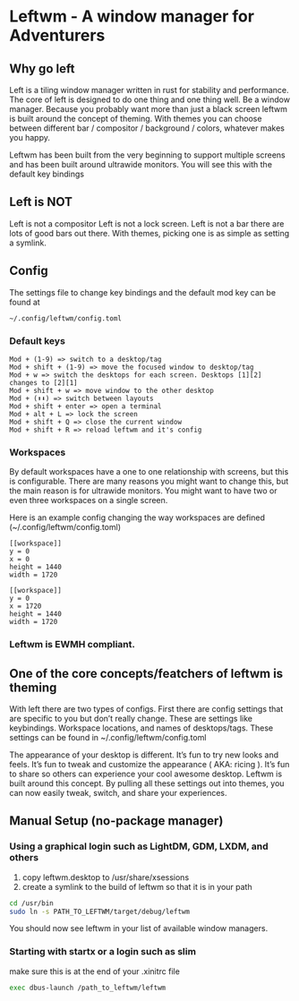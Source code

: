 # Leftwm - A window manager for Adventurers


## Why go left 

Left is a tiling window manager written in rust for stability and performance. The core of left is designed to do one thing and one thing well. Be a window manager. Because you probably want more than just a black screen leftwm is built around the concept of theming. With themes you can choose between different bar / compositor / background / colors, whatever makes you happy.   

Leftwm has been built from the very beginning to support multiple screens and has been built around ultrawide monitors. You will see this with the default key bindings

## Left is NOT

Left is not a compositor
Left is not a lock screen. 
Left is not a bar there are lots of good bars out there. With themes, picking one is as simple as setting a symlink.




## Config
The settings file to change key bindings and the default mod key can be found at
```
~/.config/leftwm/config.toml
```

### Default keys
```
Mod + (1-9) => switch to a desktop/tag
Mod + shift + (1-9) => move the focused window to desktop/tag
Mod + w => switch the desktops for each screen. Desktops [1][2] changes to [2][1]
Mod + shift + w => move window to the other desktop
Mod + (⬆️⬇️) => switch between layouts
Mod + shift + enter => open a terminal
Mod + alt + L => lock the screen
Mod + shift + Q => close the current window
Mod + shift + R => reload leftwm and it's config
```

### Workspaces
By default workspaces have a one to one relationship with screens, but this is configurable. There are many reasons you might want to change this, but the main reason is for ultrawide monitors. You might want to have two or even three workspaces on a single screen. 

Here is an example config changing the way workspaces are defined (~/.config/leftwm/config.toml)
```
[[workspace]]
y = 0
x = 0
height = 1440
width = 1720

[[workspace]]
y = 0
x = 1720
height = 1440
width = 1720
```



### Leftwm is EWMH compliant. 




## One of the core concepts/featchers of leftwm is theming 

With left there are two types of configs. First there are config settings that are specific to you but don’t really change. These are settings like keybindings. Workspace locations, and names of desktops/tags. These settings can be found in ~/.config/leftwm/config.toml

The appearance of your desktop is different. It’s fun to try new looks and feels. It’s fun to tweak and customize the appearance ( AKA: ricing ). It’s fun to share so others can experience your cool awesome desktop. Leftwm is built around this concept. By pulling all these settings out into themes, you can now easily tweak, switch, and share your experiences. 


## Manual Setup (no-package manager)

### Using a graphical login such as LightDM, GDM, LXDM, and others

1) copy leftwm.desktop to /usr/share/xsessions
2) create a symlink to the build of leftwm so that it is in your path
```bash
cd /usr/bin
sudo ln -s PATH_TO_LEFTWM/target/debug/leftwm
```
You should now see leftwm in your list of available window managers.

### Starting with startx or a login such as slim
make sure this is at the end of your .xinitrc file
```bash .xinitrc
exec dbus-launch /path_to_leftwm/leftwm
```

